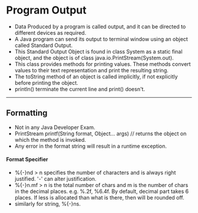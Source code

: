 # Program Output

 - Data Produced by a program is called output, and it can be directed to different devices as required.
 - A Java program can send its output to terminal window using an object called Standard Output.
 - This Standard Output Object is found in class System as a static final object, and the object is of class
java.io.PrintStream(System.out).
 -  This class provides methods for printing values. These methods convert values to their text representation 
and print the resulting string.
 - The toString method of an object is called implicitly, if not explicitly before printing the object.
 - println() terminate the current line and print() doesn't.

----------------------------------------------
## Formatting
 - Not in any Java Developer Exam.
 - PrintStream printf(String format, Object... args)
// returns the object on which the method is invoked.
 - Any error in the format string will result in a runtime exception.

#### Format Specifier
 - %{-}nd > n specifies the number of characters and is always right justified. '-' can alter justification.
 - %{-}n.mf > n is the total number of chars and m is the number of chars in the decimal places.
e.g. %.2f, %6.4f. By default, decimal part takes 6 places. If less is allocated than what is there, then will be rounded 
off.
 - similarly for string, %{-}ns.